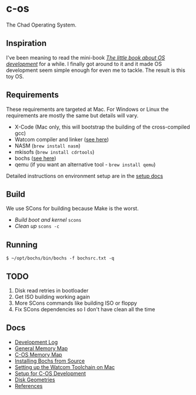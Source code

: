 # c-os
The Chad Operating System.

## Inspiration
I've been meaning to read the mini-book [_The little book about OS development_](http://littleosbook.github.io/book.pdf) for a while. I finally got around to it and it made OS development seem simple enough for even me to tackle. The result is this toy OS.

## Requirements
These requirements are targeted at Mac. For Windows or Linux the requirements are mostly the same but details will vary.

* X-Code (Mac only, this will bootstrap the building of the cross-compiled gcc)
* Watcom compiler and linker ([see here](docs/watcom.md))
* NASM (`brew install nasm`)
* mkisofs (`brew install cdrtools`)
* bochs ([see here](docs/bochs.md))
* qemu (if you want an alternative tool - `brew install qemu`)

Detailed instructions on environment setup are in the [setup docs](docs/setup.md)

## Build
We use SCons for building because Make is the worst.

* *Build boot and kernel* `scons`
* *Clean up* `scons -c`

## Running
```commandline
$ ~/opt/bochs/bin/bochs -f bochsrc.txt -q
```

## TODO
1. Disk read retries in bootloader
2. Get ISO building working again
3. More SCons commands like building ISO or floppy
4. Fix SCons dependencies so I don't have clean all the time

## Docs
* [Development Log](docs/devlog.md)
* [General Memory Map](docs/memory_map.md)
* [C-OS Memory Map](docs/cos_memory_map.md)
* [Installing Bochs from Source](docs/bochs.md)
* [Setting up the Watcom Toolchain on Mac](docs/watcom.md)
* [Setup for C-OS Development](docs/setup.md)
* [Disk Geometries](docs/disk_geometries.md)
* [References](docs/references.md)
